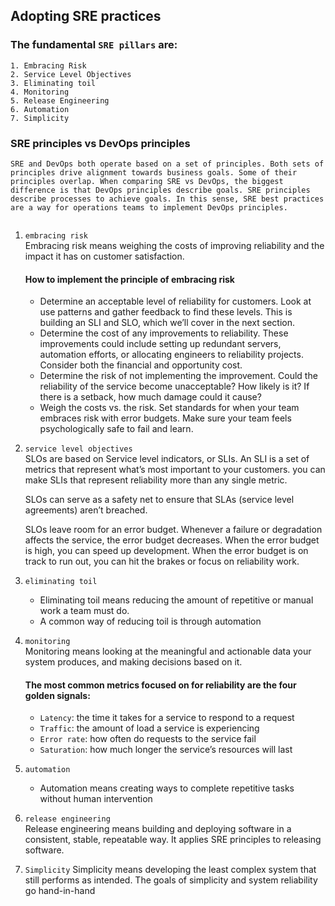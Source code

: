## Adopting SRE practices

### The fundamental `SRE pillars` are:

    1. Embracing Risk  
    2. Service Level Objectives  
    3. Eliminating toil  
    4. Monitoring  
    5. Release Engineering  
    6. Automation  
    7. Simplicity  

### SRE principles vs DevOps principles
    SRE and DevOps both operate based on a set of principles. Both sets of principles drive alignment towards business goals. Some of their principles overlap. When comparing SRE vs DevOps, the biggest difference is that DevOps principles describe goals. SRE principles describe processes to achieve goals. In this sense, SRE best practices are a way for operations teams to implement DevOps principles.
    ‍
1. `embracing risk`  
    Embracing risk means weighing the costs of improving reliability and the impact it has on customer satisfaction.
    #### How to implement the principle of embracing risk
    -  Determine an acceptable level of reliability for customers. Look at use patterns and gather feedback to find these levels. This is building an SLI and SLO, which we’ll cover in the next section.
    - Determine the cost of any improvements to reliability. These improvements could include setting up redundant servers, automation efforts, or allocating engineers to reliability projects. Consider both the financial and opportunity cost.
    - Determine the risk of not implementing the improvement. Could the reliability of the service become unacceptable? How likely is it? If there is a setback, how much damage could it cause? 
    - Weigh the costs vs. the risk. Set standards for when your team embraces risk with error budgets. Make sure your team feels psychologically safe to fail and learn.

2. `service level objectives`  
    SLOs are based on Service level indicators, or SLIs. An SLI is a set of metrics that represent what’s most important to your customers. you can make SLIs that represent reliability more than any single metric.   

    SLOs can serve as a safety net to ensure that SLAs (service level agreements) aren’t breached.

    SLOs leave room for an error budget.  Whenever a failure or degradation affects the service, the error budget decreases. When the error budget is high, you can speed up development. When the error budget is on track to run out, you can hit the brakes or focus on reliability work.
3. `eliminating toil`  
    - Eliminating toil means reducing the amount of repetitive or manual work a team must do.
    - A common way of reducing toil is through automation
4.  `monitoring`  
    Monitoring means looking at the meaningful and actionable data your system produces, and making decisions based on it. 
    #### The most common metrics focused on for reliability are the four golden signals:

    - `Latency`: the time it takes for a service to respond to a request
    - `Traffic`: the amount of load a service is experiencing
    - `Error rate`: how often do requests to the service fail
    - `Saturation`: how much longer the service’s resources will last
5. `automation`
    - Automation means creating ways to complete repetitive tasks without human intervention
6. `release engineering`  
Release engineering means building and deploying software in a consistent, stable, repeatable way. It applies SRE principles to releasing software. 
7. `Simplicity`
    Simplicity means developing the least complex system that still performs as intended. The goals of simplicity and system reliability go hand-in-hand